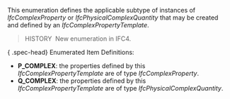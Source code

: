 ﻿This enumeration defines the applicable subtype of instances of _IfcComplexProperty_ or _IfcPhysicalComplexQuantity_ that may be created and defined by an _IfcComplexPropertyTemplate_.

> HISTORY&nbsp; New enumeration in IFC4.

{ .spec-head}
Enumerated Item Definitions:

* **P_COMPLEX**: the properties defined by this _IfcComplexPropertyTemplate_ are of type _IfcComplexProperty_.
* **Q_COMPLEX**: the properties defined by this _IfcComplexPropertyTemplate_ are of type _IfcPhysicalComplexQuantity_.
